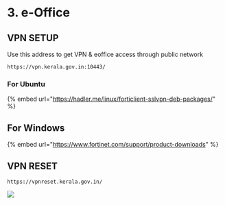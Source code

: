 # 3. e-Office

## VPN SETUP&#x20;

Use this address to get VPN & eoffice access through public network

```
https://vpn.kerala.gov.in:10443/
```

### For Ubuntu

{% embed url="https://hadler.me/linux/forticlient-sslvpn-deb-packages/" %}

## For Windows

{% embed url="https://www.fortinet.com/support/product-downloads" %}

## VPN RESET

```
https://vpnreset.kerala.gov.in/
```



![](<../.gitbook/assets/29105-work-in-progress (1).gif>)
